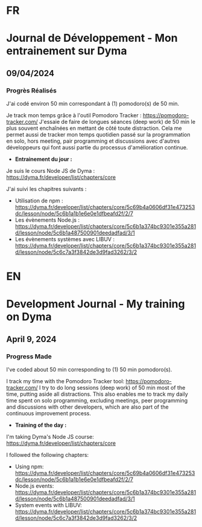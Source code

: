 # FR

# Journal de Développement - Mon entrainement sur Dyma

## 09/04/2024

### Progrès Réalisés

J'ai codé environ 50 min correspondant à (1) pomodoro(s) de 50 min.

Je track mon temps grâce à l'outil Pomodoro Tracker : https://pomodoro-tracker.com/
J'essaie de faire de longues séances (deep work) de 50 min le plus souvent enchaînées en mettant de côté toute distraction.
Cela me permet aussi de tracker mon temps quotidien passé sur la programmation en solo, hors meeting, pair programming et discussions avec d'autres développeurs qui font aussi partie du processus d'amélioration continue.

- **Entrainement du jour :**

Je suis le cours Node JS de Dyma : https://dyma.fr/developer/list/chapters/core

J'ai suivi les chapitres suivants :

- Utilisation de npm : https://dyma.fr/developer/list/chapters/core/5c69b4a0606df31e473253dc/lesson/node/5c6b1a1b1e6e0e1dfbeafd2f/2/7
- Les évènements Node.js : https://dyma.fr/developer/list/chapters/core/5c6b1a374bc9301e355a281d/lesson/node/5c6b1a487500901deedadfad/3/1
- Les évènements systèmes avec LIBUV : https://dyma.fr/developer/list/chapters/core/5c6b1a374bc9301e355a281d/lesson/node/5c6c7a3f3842de3d9fad3262/3/2

# EN

# Development Journal - My training on Dyma

## April 9, 2024

### Progress Made

I've coded about 50 min corresponding to (1) 50 min pomodoro(s).

I track my time with the Pomodoro Tracker tool: https://pomodoro-tracker.com/
I try to do long sessions (deep work) of 50 min most of the time, putting aside all distractions.
This also enables me to track my daily time spent on solo programming, excluding meetings, peer programming and discussions with other developers, which are also part of the continuous improvement process.

- **Training of the day :**

I'm taking Dyma's Node JS course: https://dyma.fr/developer/list/chapters/core

I followed the following chapters:

- Using npm: https://dyma.fr/developer/list/chapters/core/5c69b4a0606df31e473253dc/lesson/node/5c6b1a1b1e6e0e1dfbeafd2f/2/7
- Node.js events: https://dyma.fr/developer/list/chapters/core/5c6b1a374bc9301e355a281d/lesson/node/5c6b1a487500901deedadfad/3/1
- System events with LIBUV: https://dyma.fr/developer/list/chapters/core/5c6b1a374bc9301e355a281d/lesson/node/5c6c7a3f3842de3d9fad3262/3/2
